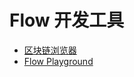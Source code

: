 # Flow 开发工具

* [区块链浏览器](https://flowscan.org/)
* [Flow Playground](https://play.onflow.org/local?type=account&id=LOCAL-account-0)



